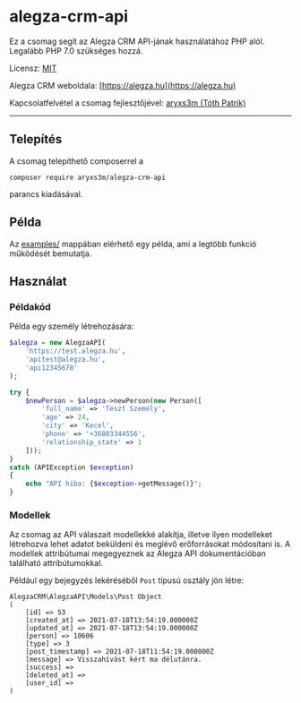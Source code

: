 # alegza-crm-api

Ez a csomag segít az Alegza CRM API-jának használatához PHP alól. Legalább PHP 7.0 szükséges hozzá.

Licensz: [MIT](LICENSE.md)

Alegza CRM weboldala: [https://alegza.hu](https://alegza.hu)

Kapcsolatfelvétel a csomag fejlesztőjével: [aryxs3m (Tóth Patrik)](mailto:toth.patrik@alegza.hu)

---

## Telepítés
A csomag telepíthető composerrel a
```
composer require aryxs3m/alegza-crm-api
```
parancs kiadásával.

## Példa

Az [examples/](examples/) mappában elérhető egy példa, ami a legtöbb funkció működését bemutatja.

## Használat

### Példakód
Példa egy személy létrehozására:

```php
$alegza = new AlegzaAPI(
    'https://test.alegza.hu',
    'apitest@alegza.hu',
    'api12345678'
);

try {
    $newPerson = $alegza->newPerson(new Person([
        'full_name' => 'Teszt Személy',
        'age' => 24,
        'city' => 'Kecel',
        'phone' => '+36803344556',
        'relationship_state' => 1
    ]));
}
catch (APIException $exception)
{
    echo "API hiba: {$exception->getMessage()}";
}

```

### Modellek

Az csomag az API válaszait modellekké alakítja, illetve ilyen modelleket létrehozva lehet adatot beküldeni és meglévő
erőforrásokat módosítani is. A modellek attribútumai megegyeznek az Alegza API dokumentációban található 
attribútumokkal.

Például egy bejegyzés lekéréséből `Post` típusú osztály jön létre:
```
AlegzaCRM\AlegzaAPI\Models\Post Object
(
    [id] => 53
    [created_at] => 2021-07-18T13:54:19.000000Z
    [updated_at] => 2021-07-18T13:54:19.000000Z
    [person] => 10606
    [type] => 3
    [post_timestamp] => 2021-07-18T11:54:19.000000Z
    [message] => Visszahívást kért ma délutánra.
    [success] => 
    [deleted_at] => 
    [user_id] => 
)
```